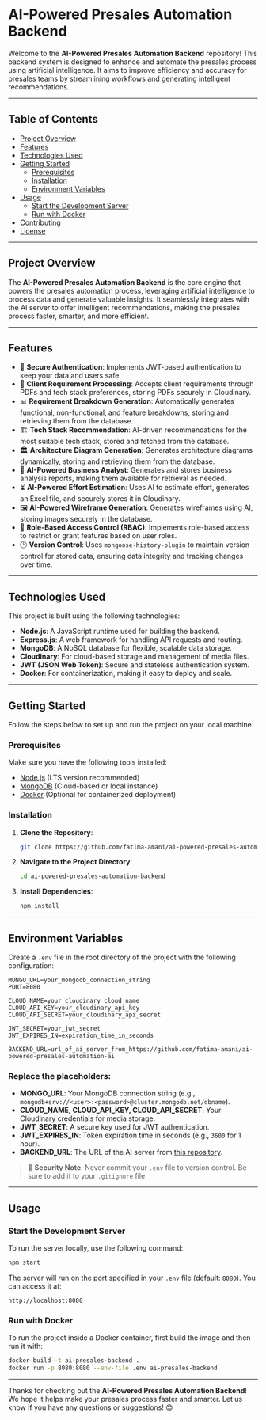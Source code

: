 # AI-Powered Presales Automation Backend

Welcome to the **AI-Powered Presales Automation Backend** repository! This backend system is designed to enhance and automate the presales process using artificial intelligence. It aims to improve efficiency and accuracy for presales teams by streamlining workflows and generating intelligent recommendations.

---

## Table of Contents

- [Project Overview](#project-overview)
- [Features](#features)
- [Technologies Used](#technologies-used)
- [Getting Started](#getting-started)
  - [Prerequisites](#prerequisites)
  - [Installation](#installation)
  - [Environment Variables](#environment-variables)
- [Usage](#usage)
  - [Start the Development Server](#start-the-development-server)
  - [Run with Docker](#run-with-docker)
- [Contributing](#contributing)
- [License](#license)

---

## Project Overview

The **AI-Powered Presales Automation Backend** is the core engine that powers the presales automation process, leveraging artificial intelligence to process data and generate valuable insights. It seamlessly integrates with the AI server to offer intelligent recommendations, making the presales process faster, smarter, and more efficient.

---

## Features

- 🔐 **Secure Authentication**: Implements JWT-based authentication to keep your data and users safe.
- 📄 **Client Requirement Processing**: Accepts client requirements through PDFs and tech stack preferences, storing PDFs securely in Cloudinary.
- 📊 **Requirement Breakdown Generation**: Automatically generates functional, non-functional, and feature breakdowns, storing and retrieving them from the database.
- 🏗 **Tech Stack Recommendation**: AI-driven recommendations for the most suitable tech stack, stored and fetched from the database.
- 🏛 **Architecture Diagram Generation**: Generates architecture diagrams dynamically, storing and retrieving them from the database.
- 🤖 **AI-Powered Business Analyst**: Generates and stores business analysis reports, making them available for retrieval as needed.
- ⏳ **AI-Powered Effort Estimation**: Uses AI to estimate effort, generates an Excel file, and securely stores it in Cloudinary.
- 🖼 **AI-Powered Wireframe Generation**: Generates wireframes using AI, storing images securely in the database.
- 🔑 **Role-Based Access Control (RBAC)**: Implements role-based access to restrict or grant features based on user roles.
- 🕒 **Version Control**: Uses `mongoose-history-plugin` to maintain version control for stored data, ensuring data integrity and tracking changes over time.


---

## Technologies Used

This project is built using the following technologies:

- **Node.js**: A JavaScript runtime used for building the backend.
- **Express.js**: A web framework for handling API requests and routing.
- **MongoDB**: A NoSQL database for flexible, scalable data storage.
- **Cloudinary**: For cloud-based storage and management of media files.
- **JWT (JSON Web Token)**: Secure and stateless authentication system.
- **Docker**: For containerization, making it easy to deploy and scale.

---

## Getting Started

Follow the steps below to set up and run the project on your local machine.

### Prerequisites

Make sure you have the following tools installed:

- [Node.js](https://nodejs.org/) (LTS version recommended)
- [MongoDB](https://www.mongodb.com/) (Cloud-based or local instance)
- [Docker](https://www.docker.com/) (Optional for containerized deployment)

### Installation

1. **Clone the Repository**:

   ```bash
   git clone https://github.com/fatima-amani/ai-powered-presales-automation-backend.git
   ```

2. **Navigate to the Project Directory**:

   ```bash
   cd ai-powered-presales-automation-backend
   ```

3. **Install Dependencies**:

   ```bash
   npm install
   ```

---

## Environment Variables

Create a `.env` file in the root directory of the project with the following configuration:

```env
MONGO_URL=your_mongodb_connection_string
PORT=8080

CLOUD_NAME=your_cloudinary_cloud_name
CLOUD_API_KEY=your_cloudinary_api_key
CLOUD_API_SECRET=your_cloudinary_api_secret

JWT_SECRET=your_jwt_secret
JWT_EXPIRES_IN=expiration_time_in_seconds

BACKEND_URL=url_of_ai_server_from_https://github.com/fatima-amani/ai-powered-presales-automation-ai
```

### Replace the placeholders:

- **MONGO_URL**: Your MongoDB connection string (e.g., `mongodb+srv://<user>:<password>@cluster.mongodb.net/dbname`).
- **CLOUD_NAME, CLOUD_API_KEY, CLOUD_API_SECRET**: Your Cloudinary credentials for media storage.
- **JWT_SECRET**: A secure key used for JWT authentication.
- **JWT_EXPIRES_IN**: Token expiration time in seconds (e.g., `3600` for 1 hour).
- **BACKEND_URL**: The URL of the AI server from [this repository](https://github.com/fatima-amani/ai-powered-presales-automation-ai).

> 🚨 **Security Note**: Never commit your `.env` file to version control. Be sure to add it to your `.gitignore` file.

---

## Usage

### Start the Development Server

To run the server locally, use the following command:

```bash
npm start
```

The server will run on the port specified in your `.env` file (default: `8080`). You can access it at:

```
http://localhost:8080
```

### Run with Docker

To run the project inside a Docker container, first build the image and then run it with:

```bash
docker build -t ai-presales-backend .
docker run -p 8080:8080 --env-file .env ai-presales-backend
```

---

Thanks for checking out the **AI-Powered Presales Automation Backend**! We hope it helps make your presales process faster and smarter. Let us know if you have any questions or suggestions! 😊
